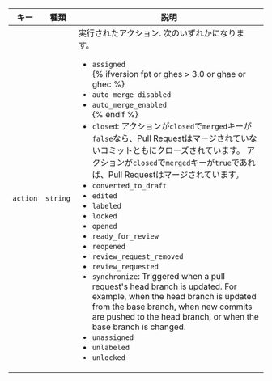 | キー       | 種類       | 説明                                                |
| -------- | -------- | ------------------------------------------------- |
| `action` | `string` | 実行されたアクション. 次のいずれかになります。<ul><li>`assigned`</li>{% ifversion fpt or ghes > 3.0 or ghae or ghec %}<li>`auto_merge_disabled`</li><li>`auto_merge_enabled`</li>{% endif %}<li>`closed`: アクションが`closed`で`merged`キーが`false`なら、Pull Requestはマージされていないコミットともにクローズされています。 アクションが`closed`で`merged`キーが`true`であれば、Pull Requestはマージされています。</li><li>`converted_to_draft`</li><li>`edited`</li><li>`labeled`</li><li>`locked`</li><li>`opened`</li><li>`ready_for_review`</li><li>`reopened`</li><li>`review_request_removed`</li><li>`review_requested`</li><li>`synchronize`: Triggered when a pull request's head branch is updated. For example, when the head branch is updated from the base branch, when new commits are pushed to the head branch, or when the base branch is changed.</li><li>`unassigned`</li><li>`unlabeled`</li><li>`unlocked`</li></ul> |

